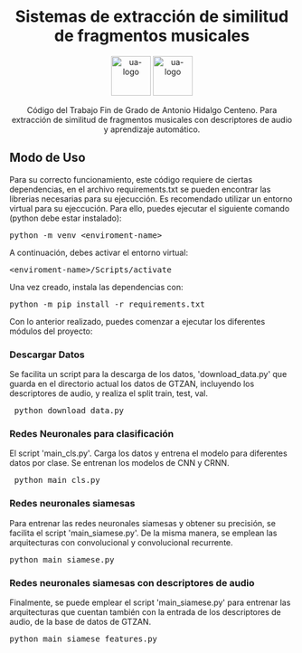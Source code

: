 <h1 align='center'>
  Sistemas de extracción de similitud de fragmentos musicales
</h1>

<p align='center'>
    <img src='https://github.com/ahidalgocenteno/TFG-Antonio-Hidalgo-Centeno/assets/155966566/3bbb3c66-2ad4-436b-aef6-9ba56d9ef738' alt='ua-logo' height='70'>
    <img src='https://github.com/ahidalgocenteno/TFG-Antonio-Hidalgo-Centeno/assets/155966566/b517512c-1421-4730-ab96-0733ac9f5e81' alt='ua-logo' height='70'>
</p>

<p align='center'>
 Código del Trabajo Fin de Grado de Antonio Hidalgo Centeno. Para extracción de similitud de fragmentos musicales con descriptores de audio y aprendizaje automático.
</p>


<h2>Modo de Uso</h2>

<p>Para su correcto funcionamiento, este código requiere de ciertas dependencias, en el archivo requirements.txt se pueden encontrar las librerias necesarias para su ejecucción. Es recomendado utilizar un entorno virtual para su ejeccución. Para ello, puedes ejecutar el siguiente comando (python debe estar instalado):</p> 

<pre>python -m venv &lt;enviroment-name&gt;</pre>

<p>A continuación, debes activar el entorno virtual:</p>

<pre>&lt;enviroment-name&gt;/Scripts/activate</pre>

<p>Una vez creado, instala las dependencias con:</p>

<pre>python -m pip install -r requirements.txt</pre>

Con lo anterior realizado, puedes comenzar a ejecutar los diferentes módulos del proyecto:

<h3>Descargar Datos</h3>

Se facilita un script para la descarga de los datos, 'download_data.py' que guarda en el directorio actual los datos de GTZAN, incluyendo los descriptores de audio, y realiza el split train, test, val. 

<pre> python download_data.py</pre>

<h3>Redes Neuronales para clasificación</h3>

El script 'main_cls.py'. Carga los datos y entrena el modelo para diferentes datos por clase. Se entrenan los modelos de CNN y CRNN.

<pre> python main_cls.py</pre>

<h3>Redes neuronales siamesas</h3>

Para entrenar las redes neuronales siamesas y obtener su precisión, se facilita el script 'main_siamese.py'. De la misma manera, se emplean las arquitecturas con convolucional y convolucional recurrente.

<pre>python main_siamese.py</pre>

<h3>Redes neuronales siamesas con descriptores de audio</h3>

Finalmente, se puede emplear el script 'main_siamese.py' para entrenar las arquitecturas que cuentan también con la entrada de los descriptores de audio, de la base de datos de GTZAN.

<pre>python main_siamese_features.py</pre>
